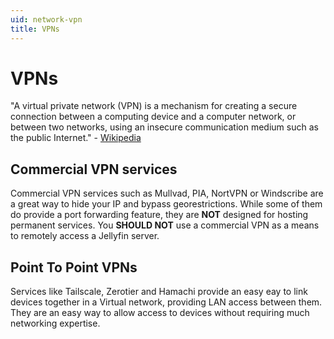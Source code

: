 ```yaml
---
uid: network-vpn
title: VPNs
---
```


# VPNs
"A virtual private network (VPN) is a mechanism for creating a secure connection between a computing device and a computer network, or between two networks, using an insecure communication medium such as the public Internet." - [Wikipedia](https://en.wikipedia.org/wiki/Virtual_private_network)

## Commercial VPN services
Commercial VPN services such as Mullvad, PIA, NortVPN or Windscribe are a great way to hide your IP and bypass georestrictions. While some of them do provide a port forwarding feature,  they are **NOT** designed for hosting permanent services. You **SHOULD NOT** use a commercial VPN as a means to remotely access a Jellyfin server.

## Point To Point VPNs
Services like Tailscale, Zerotier and Hamachi provide an easy eay to link devices together in a Virtual network, providing LAN access between them. They are an easy way to allow access to devices without requiring much networking expertise.

